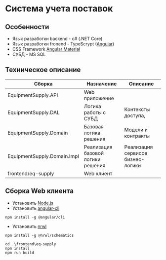 # Система учета поставок


## Особенности

  - Язык разработки backend - c# (.NET Core)
  - Язык разработки fronend - TypeScrypt ([Angular](https://angular.io/))
  - CSS Framework [Angular Material](https://material.angular.io/)
  - СУБД - MS SQL

## Техническое описание
| Сборка | Назначение  | Описание  |
|--|--|--|
| EquipmentSupply.API |Web приложение  | |
| EquipmentSupply.DAL |Логика работы с СУБД | Контексты доступа,  |
| EquipmentSupply.Domain | Базовая логика решения | Модели и контракты  |
| EquipmentSupply.Domain.Impl | Реализация базовой логики решения | Реализация сервисов бизнес-логики  |
| frontend/eq-supply| Web клиент | ||

## Сборка Web клиента

- Установить [Node.js](https://nodejs.org/ "Node.js")
- Установить [angular-cli](https://cli.angular.io/ "angular-cli")
```
npm install -g @angular/cli
```
- Установить [nrwl](https://nrwl.io/nx "nrwl")
```
npm install -g @nrwl/schematics
```
```
cd .\frontend\eq-supply
npm install
npm run build
```
